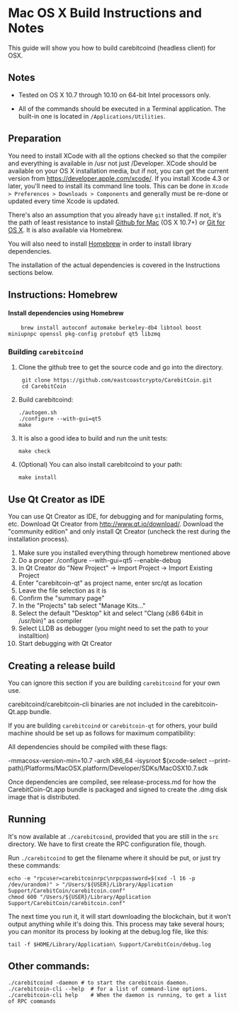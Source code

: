 Mac OS X Build Instructions and Notes
====================================
This guide will show you how to build carebitcoind (headless client) for OSX.

Notes
-----

* Tested on OS X 10.7 through 10.10 on 64-bit Intel processors only.

* All of the commands should be executed in a Terminal application. The
built-in one is located in `/Applications/Utilities`.

Preparation
-----------

You need to install XCode with all the options checked so that the compiler
and everything is available in /usr not just /Developer. XCode should be
available on your OS X installation media, but if not, you can get the
current version from https://developer.apple.com/xcode/. If you install
Xcode 4.3 or later, you'll need to install its command line tools. This can
be done in `Xcode > Preferences > Downloads > Components` and generally must
be re-done or updated every time Xcode is updated.

There's also an assumption that you already have `git` installed. If
not, it's the path of least resistance to install [Github for Mac](https://mac.github.com/)
(OS X 10.7+) or
[Git for OS X](https://code.google.com/p/git-osx-installer/). It is also
available via Homebrew.

You will also need to install [Homebrew](http://brew.sh) in order to install library
dependencies.

The installation of the actual dependencies is covered in the Instructions
sections below.

Instructions: Homebrew
----------------------

#### Install dependencies using Homebrew

        brew install autoconf automake berkeley-db4 libtool boost miniupnpc openssl pkg-config protobuf qt5 libzmq

### Building `carebitcoind`

1. Clone the github tree to get the source code and go into the directory.

        git clone https://github.com/eastcoastcrypto/CarebitCoin.git
        cd CarebitCoin

2.  Build carebitcoind:

        ./autogen.sh
        ./configure --with-gui=qt5
        make

3.  It is also a good idea to build and run the unit tests:

        make check

4.  (Optional) You can also install carebitcoind to your path:

        make install

Use Qt Creator as IDE
------------------------
You can use Qt Creator as IDE, for debugging and for manipulating forms, etc.
Download Qt Creator from http://www.qt.io/download/. Download the "community edition" and only install Qt Creator (uncheck the rest during the installation process).

1. Make sure you installed everything through homebrew mentioned above
2. Do a proper ./configure --with-gui=qt5 --enable-debug
3. In Qt Creator do "New Project" -> Import Project -> Import Existing Project
4. Enter "carebitcoin-qt" as project name, enter src/qt as location
5. Leave the file selection as it is
6. Confirm the "summary page"
7. In the "Projects" tab select "Manage Kits..."
8. Select the default "Desktop" kit and select "Clang (x86 64bit in /usr/bin)" as compiler
9. Select LLDB as debugger (you might need to set the path to your installtion)
10. Start debugging with Qt Creator

Creating a release build
------------------------
You can ignore this section if you are building `carebitcoind` for your own use.

carebitcoind/carebitcoin-cli binaries are not included in the carebitcoin-Qt.app bundle.

If you are building `carebitcoind` or `carebitcoin-qt` for others, your build machine should be set up
as follows for maximum compatibility:

All dependencies should be compiled with these flags:

 -mmacosx-version-min=10.7
 -arch x86_64
 -isysroot $(xcode-select --print-path)/Platforms/MacOSX.platform/Developer/SDKs/MacOSX10.7.sdk

Once dependencies are compiled, see release-process.md for how the CarebitCoin-Qt.app
bundle is packaged and signed to create the .dmg disk image that is distributed.

Running
-------

It's now available at `./carebitcoind`, provided that you are still in the `src`
directory. We have to first create the RPC configuration file, though.

Run `./carebitcoind` to get the filename where it should be put, or just try these
commands:

    echo -e "rpcuser=carebitcoinrpc\nrpcpassword=$(xxd -l 16 -p /dev/urandom)" > "/Users/${USER}/Library/Application Support/CarebitCoin/carebitcoin.conf"
    chmod 600 "/Users/${USER}/Library/Application Support/CarebitCoin/carebitcoin.conf"

The next time you run it, it will start downloading the blockchain, but it won't
output anything while it's doing this. This process may take several hours;
you can monitor its process by looking at the debug.log file, like this:

    tail -f $HOME/Library/Application\ Support/CarebitCoin/debug.log

Other commands:
-------

    ./carebitcoind -daemon # to start the carebitcoin daemon.
    ./carebitcoin-cli --help  # for a list of command-line options.
    ./carebitcoin-cli help    # When the daemon is running, to get a list of RPC commands
